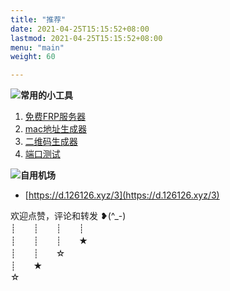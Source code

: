 ```yaml
---
title: "推荐"
date: 2021-04-25T15:15:52+08:00
lastmod: 2021-04-25T15:15:52+08:00
menu: "main"
weight: 60

---
```


![](/images/cat.png)**常用的小工具**

1. [免费FRP服务器](https://frp.104300.xyz)
2. [mac地址生成器](https://www.126126.xyz/net/gen_mac.htm)
3. [二维码生成器](https://www.126126.xyz/net/qrgen.htm)
4. [端口测试](https://www.126126.xyz/net/port_check.php)

![](/images/cat.png)**自用机场**

- [https://d.126126.xyz/3](https://d.126126.xyz/3)  

欢迎点赞，评论和转发 ❥(^_-)  
┊　　┊　　┊　　┊   
┊　　┊　　┊　　★   
┊　　┊　　☆   
┊　　★   
☆  
